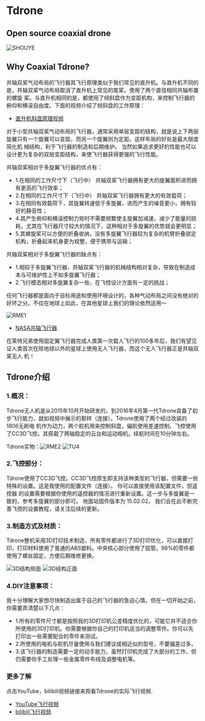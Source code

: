 # Tdrone
Open source coaxial drone
-------------------------
![SHOUYE](https://github.com/ShenZhenAccelerationTechCo/Tdrone/blob/master/pictures/SHOUYE.png)
## Why Coaxial Tdrone?
共轴双桨气动布局的飞行器其飞行原理类似于我们常见的直升机。与直升机不同的是，共轴双桨气动布局取消了直升机上常见的尾桨，使用了两个直径相同共轴布置的螺旋
桨。与直升机相同的是，都使用了倾斜盘作为变距机构，来控制飞行器的俯仰和横滚自由度。下面的视频介绍了倾斜盘的工作原理：
* [直升机斜盘原理视频](https://www.youtube.com/watch?v=-kWhNi-MZAM)

对于小型共轴双桨气动布局的飞行器，通常采用单层变距的结构，就是说上下两层旋翼只有一个旋翼可以变距，而另一个旋翼则为定距。这样布局的好处是最大限度简化机
械结构，利于飞行器的制造和后期维护。 当然如果追求更好的性能也可以设计更为复杂的双层变距结构，来使飞行器获得更强的飞行性能。

共轴双桨相对于多旋翼飞行器的优点有：
* 1.在相同的工作尺寸下（飞行中） 共轴双桨飞行器拥有更大的旋翼面积进而拥有更高的飞行效率；
* 2.在相同的工作尺寸下（飞行中） 共轴双桨飞行器拥有更大的有效载荷；
* 3.在相同有效载荷下，其旋翼转速低于多旋翼，进而产生的噪音更小，拥有较好的静音性；
* 4.其产生俯仰和横滚控制力矩时不需要频繁使主旋翼加减速，减少了能量的损耗，尤其在飞行器尺寸较大的情况下，这种相对于多旋翼的优势就会更明显；
* 5.其螺旋桨可以方便的折叠收纳，没有多旋翼飞行器较为复杂的机臂折叠锁定机构，折叠起来机身更为规整，便于携带与运输；

共轴双桨相对于多旋翼飞行器的缺点有：
* 1.相较于多旋翼飞行器，共轴双桨飞行器的机械结构相对复杂，导致在制造成本与可维护性上不如多旋翼飞行器；
* 2.飞行模态相对多旋翼复杂一些，在飞控设计方面有一定的挑战；

任何飞行器都是面向于目标用途和使用环境设计的，各种气动布局之间没有绝对的好坏之分。不仅在地球上如此，在其他星球上我们的理论依然适用～

![RME1](https://github.com/ShenZhenAccelerationTechCo/Tdrone/blob/master/pictures/RME1.jpg)

* [NASA共轴飞行器](https://www.nasa.gov/press-release/mars-helicopter-to-fly-on-nasa-s-next-red-planet-rover-mission)

在莱特兄弟使用固定翼飞行器完成人类第一次载人飞行的100多年后，我们有望见证人类首次在除地球以外的星球上使用无人飞行器，而这个无人飞行器正是共轴双桨无人
机！

## Tdrone介绍

### 1.概况：
Tdrone无人机是从2015年10月开始研发的，到2016年4月第一代Tdrone具备了初步飞行能力，就如视频中展示的那样（连接）。Tdrone使用了两个经过改装的1806无刷电
机作为动力，两个舵机用来控制斜盘，偏航使用差速控制。飞控使用了CC3D飞控。其搭载了两轴稳定的云台和运动相机。续航时间在10分钟左右。

Tdrone实物：![RME2](https://github.com/ShenZhenAccelerationTechCo/Tdrone/blob/master/pictures/RME2.jpg) 
![TU4](https://github.com/ShenZhenAccelerationTechCo/Tdrone/blob/master/pictures/TU4.png)

### 2.飞控部分：
   Tdrone使用了CC3D飞控。CC3D飞控原生即支持该种类型的飞行器，但需要一些特殊的设置。这是我使用的配置文件（连接）。 你可以直接使用该配置文件，但遥控器
的设置需要根据你使用的遥控器的情况进行重新设置。这一步与多旋翼是一致的，参考多旋翼的部分即可。 地面站固件版本为 15.02.02。
我们会在此不断完善飞控的设置教程，请关注后续的更新。

### 3.制造方式及材质：
   Tdrone整机采用3D打印技术制造，所有零件都进行了3D打印优化，可以直接打印，打印材料使用了普通的ABS塑料。中央核心部分使用了铝管。98%的零件都使用了螺丝固定，方便后期维修更换。
   
![3D结构侧面](https://github.com/ShenZhenAccelerationTechCo/Tdrone/blob/master/pictures/3D结构侧面.png)
![3D结构正面](https://github.com/ShenZhenAccelerationTechCo/Tdrone/blob/master/pictures/3D结构正面.png)
### 4.DIY注意事项：
我十分理解大家想尽快制造出属于自己的飞行器的急迫心情。但在一切开始之前，你需要弄清楚以下几点：
* 1.所有的零件尺寸都是按照我的3D打印机公差精度优化的，可能它并不适合你所使用的3D打印机。你需要根据你自己的打印机适当的调整零件。你可以先打印出一些需要配合的零件来测试。
* 2.所使用的电机与舵机尽量使用与我们建议或相近似的型号，不要偏差过多。
* 3.该飞行器的制造需要一定的动手能力，虽然打印机完成了大部分的工作，但仍需要你手工处理一些金属零件布线及调整电机等。

### 更多了解
点击YouTube，bilibili视频链接来观看Tdrone的实际飞行视频.

* [YouTube飞行视频](https://www.youtube.com/watch?v=wCfMVMhZFWQ&t=2s)
* [bilibili飞行视频](https://www.bilibili.com/video/av36347739/?redirectFrom=h5)










